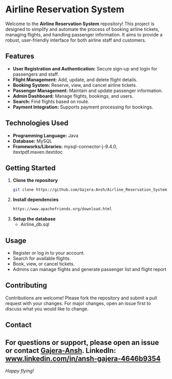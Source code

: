 # Airline Reservation System

Welcome to the **Airline Reservation System** repository! This project is designed to simplify and automate the process of booking airline tickets, managing flights, and handling passenger information. It aims to provide a robust, user-friendly interface for both airline staff and customers.

## Features

- **User Registration and Authentication:** Secure sign-up and login for passengers and staff.
- **Flight Management:** Add, update, and delete flight details.
- **Booking System:** Reserve, view, and cancel airline tickets.
- **Passenger Management:** Maintain and update passenger information.
- **Admin Dashboard:** Manage flights, bookings, and users.
- **Search:** Find flights based on route.
- **Payment Integration:** Supports payment processing for bookings.

## Technologies Used

- **Programming Language:** Java
- **Database:** MySQL
- **Frameworks/Libraries:** mysql-connector-j-9.4.0, itextpdf.maven.itextdoc

## Getting Started

1. **Clone the repository**
   ```sh
   git clone https://github.com/Gajera-Ansh/Airline_Reservation_System.git
   ```
2. **Install dependencies**
   ```sh
   https://www.apachefriends.org/download.html
   ```
3. **Setup the database**
   - Airline_db.sql

## Usage

- Register or log in to your account.
- Search for available flights.
- Book, view, or cancel tickets.
- Admins can manage flights and generate passenger list and flight report

## Contributing

Contributions are welcome! Please fork the repository and submit a pull request with your changes. For major changes, open an issue first to discuss what you would like to change.

## Contact

For questions or support, please open an issue or contact [Gajera-Ansh](https://github.com/Gajera-Ansh).
LinkedIn: www.linkedin.com/in/ansh-gajera-4646b9354
---

*Happy flying!*
